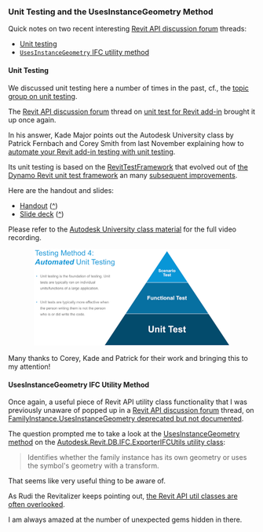 <head>
<meta http-equiv="Content-Type" content="text/html; charset=utf-8">
<link rel="stylesheet" type="text/css" href="bc.css">
<script src="https://cdn.rawgit.com/google/code-prettify/master/loader/run_prettify.js" type="text/javascript"></script>
<script async src="https://platform.twitter.com/widgets.js" charset="utf-8"></script>
</head>

<!---

- Unit Testing
  https://thebuildingcoder.typepad.com/blog/about-the-author.html#5.16
  [Unit Test for Revit Addin]
  https://forums.autodesk.com/t5/revit-api-forum/unit-test-for-revit-addin/m-p/9195660#M43235
  [Automate Your Revit Add-In Testing with Unit Testing]
  https://www.autodesk.com/autodesk-university/class/Automate-Your-Revit-Add-Testing-Unit-Testing-2019
  [RevitTestFramework](https://github.com/DynamoDS/RevitTestFramework)
  evolved out ouf
  [The Dynamo Revit Unit Test Framework](https://thebuildingcoder.typepad.com/blog/2013/10/the-dynamo-revit-unit-test-framework.html)
  and improvements
  [Revit Unit Test Framework Improvements](http://thebuildingcoder.typepad.com/blog/2018/08/revit-unit-test-framework-improvements.html)

  /a/doc/revit/tbc/git/a/zip/AU_SD322279_unit_testing_handout.pdf
  /a/doc/revit/tbc/git/a/zip/AU_SD322279_unit_testing_slides.pdf

twitter:


 in the #RevitAPI #DynamoBim @AutodeskForge @AutodeskRevit #bim #ForgeDevCon

&ndash; 
...

linkedin:


#bim #DynamoBim #ForgeDevCon #Revit #API #IFC #SDK #AI #VisualStudio #Autodesk #AEC #adsk

the [Revit API discussion forum](http://forums.autodesk.com/t5/revit-api-forum/bd-p/160) thread

<p style="font-size: 80%; font-style:italic"></p>

-->

### Unit Testing and the UsesInstanceGeometry Method

Quick notes on two recent interesting [Revit API discussion forum](http://forums.autodesk.com/t5/revit-api-forum/bd-p/160) threads:

- [Unit testing](#2)
- [`UsesInstanceGeometry` IFC utility method](#3)

#### <a name="2"></a>Unit Testing

We discussed unit testing here a number of times in the past, cf.,
the [topic group on unit testing](https://thebuildingcoder.typepad.com/blog/about-the-author.html#5.16).

The [Revit API discussion forum](http://forums.autodesk.com/t5/revit-api-forum/bd-p/160) thread
on [unit test for Revit add-in](https://forums.autodesk.com/t5/revit-api-forum/unit-test-for-revit-addin/m-p/9195660) brought
it up once again.

In his answer, Kade Major points out the Autodesk University class by Patrick Fernbach and Corey Smith from last November explaining how 
to [automate your Revit add-in testing with unit testing](https://www.autodesk.com/autodesk-university/class/Automate-Your-Revit-Add-Testing-Unit-Testing-2019).

Its unit testing is based on
the [RevitTestFramework](https://github.com/DynamoDS/RevitTestFramework) that evolved out
of [the Dynamo Revit unit test framework](https://thebuildingcoder.typepad.com/blog/2013/10/the-dynamo-revit-unit-test-framework.html)
an many [subsequent improvements](http://thebuildingcoder.typepad.com/blog/2018/08/revit-unit-test-framework-improvements.html).

Here are the handout and slides:

- [Handout](https://thebuildingcoder.typepad.com/au/2019/AU_SD322279_unit_testing_handout.pdf) ([^](zip/AU_SD322279_unit_testing_handout.pdf))
- [Slide deck](https://thebuildingcoder.typepad.com/au/2019/AU_SD322279_unit_testing_slides.pdf) ([^](zip/AU_SD322279_unit_testing_slides.pdf))

Please refer to the [Autodesk University class material](https://www.autodesk.com/autodesk-university/class/Automate-Your-Revit-Add-Testing-Unit-Testing-2019) for the full video recording.

<center>
<img src="img/automated_unit_testing.png" alt="Automated unit testing" title="Automated unit testing" width="400"/> <!-- 800 -->
</center>

Many thanks to Corey, Kade and Patrick for their work and bringing this to my attention!


#### <a name="3"></a>UsesInstanceGeometry IFC Utility Method

Once again, a useful piece of Revit API utility class functionality that I was previously unaware of popped up in
a [Revit API discussion forum](http://forums.autodesk.com/t5/revit-api-forum/bd-p/160) thread,
on [FamilyInstance.UsesInstanceGeometry deprecated but not documented](https://forums.autodesk.com/t5/revit-api-forum/familyinstance-usesinstancegeometry-depreciated-but-not/m-p/9207162).

The question prompted me to take a look at
the [UsesInstanceGeometry method](https://www.revitapidocs.com/2020/0c4dff47-2150-0615-9d65-7b8f9422861a.htm) on 
the [Autodesk.Revit.DB.IFC.ExporterIFCUtils utility class](https://www.revitapidocs.com/2020/e0e78d67-739c-0cd6-9e3d-359e42758c93.htm):

> Identifies whether the family instance has its own geometry or uses the symbol's geometry with a transform.

That seems like very useful thing to be aware of.

As Rudi the Revitalizer keeps pointing out,
[the Revit API util classes are often overlooked](https://thebuildingcoder.typepad.com/blog/about-the-author.html#5.52).

I am always amazed at the  number of unexpected gems hidden in there.

